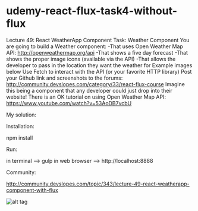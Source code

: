 # udemy-react-flux-task4-without-flux

Lecture 49: React WeatherApp Component
Task:
Weather Component
You are going to build a Weather component:
-That uses Open Weather Map API: http://openweathermap.org/api
-That shows a five day forecast
-That shows the proper image icons (available via the API)
-That allows the developer to pass in the location they want the weather for
Example images below
Use Fetch to interact with the API (or your favorite HTTP library)
Post your Github link and screenshots to the forums: http://community.devslopes.com/category/33/react-flux-course
Imagine this being a component that any developer could just drop into their website!
There is an OK tutorial on using Open Weather Map API: https://www.youtube.com/watch?v=53AoDB7vcbU

My solution:

Installation:

npm install

Run:

in terminal --> gulp
in web browser --> http://localhost:8888

Community:

http://community.devslopes.com/topic/343/lecture-49-react-weatherapp-component-with-flux


![alt tag](http://screencast.com/t/AQU7wxdjjai)
